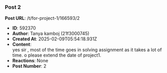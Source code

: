 ### Post 2
**Post URL**: /t/for-project-1/166593/2
- **ID**: 592370
- **Author**: Tanya kamboj (21f3000745)
- **Created At**: 2025-02-09T05:54:18.931Z
- **Content**:  
  yes sir , most of the time goes in solving assignment as it takes a lot of time. o please extend the date of project1.
- **Reactions**: None
- **Post Number**: 2


